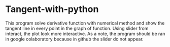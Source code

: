# Tangent-with-python

This program solve derivative function with numerical method and show the tangent line in every point in the graph of function. Using slider from interact, the plot look more interactive. As a note, the program should be ran in google colaboratory because in github the slider do not appear.   
